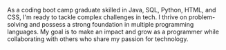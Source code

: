 As a coding boot camp graduate skilled in Java, SQL, Python, HTML, and CSS, I'm ready to tackle complex challenges in tech. I thrive on problem-solving and possess a strong foundation in multiple programming languages. My goal is to make an impact and grow as a programmer while collaborating with others who share my passion for technology.
